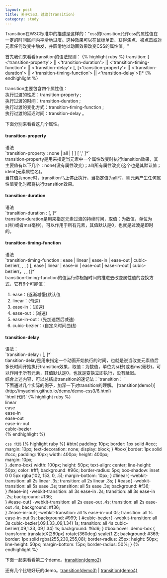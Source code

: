 ```yaml
---
layout: post
title: 关于CSS3，过渡(transition)
category: study
---
```


Transition在W3C标准中的描述是这样的："css的transition允许css的属性值在一定的时间区间内平滑地过度。这种效果可以在鼠标单击、获得焦点、被点击或对元素任何改变中触发，并圆滑地以动画效果改变CSS的属性值。"

首先我们来看看transition的语法规则：
{% highlight ruby %}
transition: [ 
<'transition-property'> || 
<'transition-duration'> || 
<'transition-timing-function'> || 
<'transition-delay'> [, 
[<'transition-property'> || 
<'transition-duration'> || 
<'transition-timing-function'> || 
<'transition-delay'>]]*
{% endhighlight %}

transition主要包含四个属性值：<br />
执行过渡的性质：transition-property ; <br />
执行过渡的时间：transition-duration ; <br />
执行过渡的变化方式：transition-timing-function ; <br />
执行过渡的延迟时间：transition-delay 。<br />

下面分别来看看这几个属性。
<h4>transition-property</h4>
语法<br />
`transition-property : none | all | [ <IDENT> ] [ ',' <IDENT> ]*`<br />
transition-property是用来指定当元素中一个属性改变时执行tiansition效果，其主要值有以下几个：none(没有属性改变)；all(所有属性改变)这个也是其默认值；ident(元素属性名)。<br />
当其值为none时，transition马上停止执行，当指定值为all时，则元素产生任何属性值变化时都将执行transition效果。

<h4>transition-duration</h4>
语法<br />
`transition-duration : <time> [, <time>]*` <br />
transition-duration是用来指定元素过渡的持续时间，取值：<time>为数值，单位为s(秒)或者ms(毫秒)，可以作用于所有元素，其值默认是0，也就是过渡是即时的。

<h4>transition-timing-function</h4>
语法<br />
`transition-timing-function : ease | linear | ease-in | ease-out | cubic-bezier(<number>, <number>, <number>, <number>) [, ease | linear | ease-in | ease-out | ease-in-out | cubic-bezier(<number>，<number>, <number>, <number>)]*` <br />
transition-timing-function的值运行你根据时间的推进去改变属性值的变换方式，它有6个可能值：
<ol>
	<li>ease：(逐渐减慢)默认值</li>
	<li>linear：(匀速)</li>
	<li>ease-in：(加速)</li>
	<li>ease-out：(减速)</li>
	<li>ease-in-out：(先加速然后减速)</li>
	<li>cubic-bezier：(自定义时间曲线)</li>
</ol>

<h4>transition-delay</h4>
语法：<br />
`transition-delay : <time> [, <time>]*` <br />
tiansition-delay是用来指定一个动画开始执行的时间，也就是说当改变元素值后多长时间开始执行transition效果，取值：<time>为数值，单位为s(秒)或者ms(毫秒)，可以作用于所有元素，其值默认是0，也就是变换立即执行，没有延迟。

<br />
综合上述内容，可以总结出transition的速记法：`transition：<property> <duration> <animation type> <delay>`

<br />
下面通过几个实际的例子，加深一下对transition的理解。
[transition(demo1)](http://myadmin.github.io/demo/demo-css3/6.html)<br />
`html 代码`
{% highlight ruby %}
<div id="box">
  <div class="demo-box" id="linear">linear</div>
  <div class="demo-box" id="ease">ease</div>
  <div class="demo-box" id="ease-in">ease-in</div>
  <div class="demo-box" id="ease-out">ease-out</div>
  <div class="demo-box" id="ease-in-out">ease-in-out</div>
  <div class="demo-box" id="cubic-bezier">cubic-bezier</div>
</div>
{% endhighlight %}

`css 代码`
{% highlight ruby %}
#btn{
	padding: 10px;
	border: 1px solid #ccc; 
	margin: 10px;
	text-decoration: none;
	display: block;
}
#box{
	border: 1px solid #ccc;
	padding: 10px;
	width: 400px; 
	height: 400px;	
	margin: 10px;	
}
.demo-box{
	width: 100px;
	height: 50px;
	text-align: center;
	line-height: 50px;
	color: #fff;
	background: #96c;
	border-radius: 5px;
	box-shadow: inset 0 0 5px rgba(102, 153, 0, .5);
	margin-bottom: 10px;
}
#linear{
	-webkit-transition: all 2s linear .3s;
	transition: all 2s linear .3s;
}
#ease{
	-webkit-transition: all 5s ease .3s;
	transition: all 5s ease .3s;
	background: #f36;   
}
#ease-in{
	-webkit-transition: all 3s ease-in .2s;
	transition: all 3s ease-in .2s;
	background: #f36;   
}
#ease-out{
	-webkit-transition: all 2s ease-out .4s;
	transition: all 2s ease-out .4s;
	background: #f36;   
}
#ease-in-out{
	-webkit-transition: all 1s ease-in-out 0s;
	transition: all 1s ease-in-out 0s;
	background: #999;
}
#cubic-bezier{
	-webkit-transition: all 3s cubic-bezier(.09,1.33,.09,1.34) 1s;
    transition: all 4s cubic-bezier(.09,1.33,.09,1.34) 1s;
    background: #6d6;
}
#box:hover .demo-box {
    transform: translateX(280px) rotate(360deg) scale(1.2);
    background: #369;
    border: 1px solid rgba(255,230,255,08);
    border-radius: 25px;
    height: 50px;
    line-height: 50px;
    margin-bottom: 15px;
    border-radius: 50%;
}
{% endhighlight %}

下面一起来看看第二个demo。[transition(demo2)](http://myadmin.github.io/demo/demo-css3/7.html)

还有几个比较好玩的demo。[transition(demo3)](http://myadmin.github.io/demo/demo-css3/8.html) | [transition(demo4)](http://myadmin.github.io/demo/demo-css3/9.html)